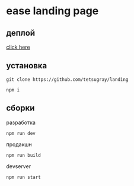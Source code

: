 ease landing page
====

деплой
----
[click here](https://tetsugray.github.io/landing/)

установка
----
```
git clone https://github.com/tetsugray/landing
```
```
npm i
```
сборки
----
разработка
```
npm run dev
```

продакшн
```
npm run build
```

devserver
```
npm run start
```
